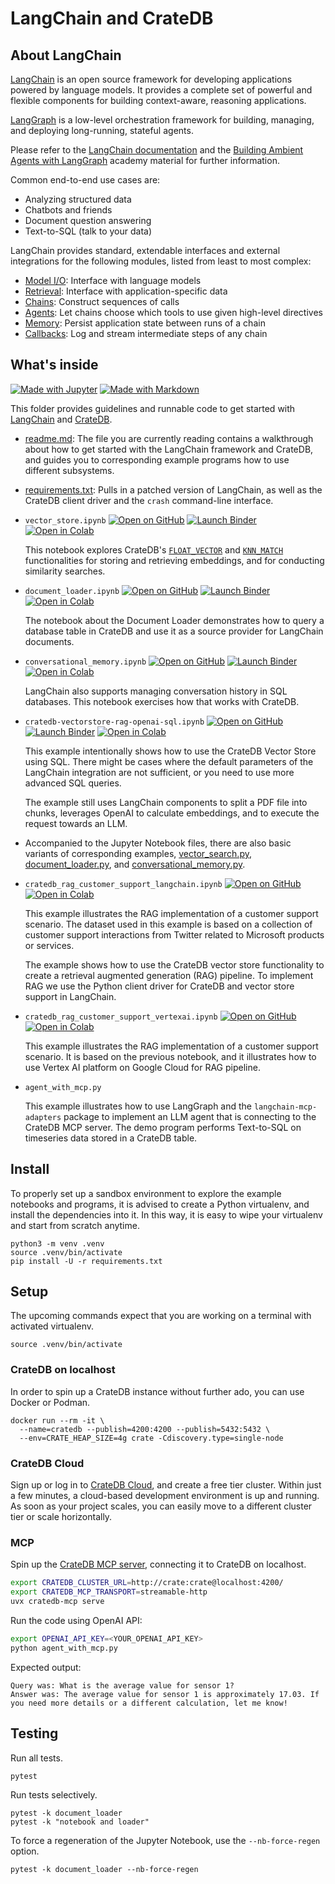 # LangChain and CrateDB


## About LangChain

[LangChain] is an open source framework for developing applications powered
by language models. It provides a complete set of powerful and flexible
components for building context-aware, reasoning applications.

[LangGraph] is a low-level orchestration framework for building, managing,
and deploying long-running, stateful agents.

Please refer to the [LangChain documentation] and the [Building Ambient
Agents with LangGraph] academy material for further information.

Common end-to-end use cases are:

- Analyzing structured data
- Chatbots and friends
- Document question answering
- Text-to-SQL (talk to your data)

LangChain provides standard, extendable interfaces and external integrations
for the following modules, listed from least to most complex:

- [Model I/O][Model I/O]: Interface with language models
- [Retrieval][Retrieval]: Interface with application-specific data
- [Chains][Chains]: Construct sequences of calls
- [Agents][Agents]: Let chains choose which tools to use given high-level directives
- [Memory][Memory]: Persist application state between runs of a chain
- [Callbacks][Callbacks]: Log and stream intermediate steps of any chain


## What's inside

[![Made with Jupyter](https://img.shields.io/badge/Made%20with-Jupyter-orange?logo=Jupyter)](https://jupyter.org/try) [![Made with Markdown](https://img.shields.io/badge/Made%20with-Markdown-1f425f.svg?logo=Markdown)](https://commonmark.org)

This folder provides guidelines and runnable code to get started with [LangChain]
and [CrateDB].

- [readme.md](readme.md): The file you are currently reading contains a walkthrough
  about how to get started with the LangChain framework and CrateDB, and guides you
  to corresponding example programs how to use different subsystems.

- [requirements.txt](requirements.txt): Pulls in a patched version of LangChain,
  as well as the CrateDB client driver and the `crash` command-line interface.

- `vector_store.ipynb` [![Open on GitHub](https://img.shields.io/badge/Open%20on-GitHub-lightgray?logo=GitHub)](vector_search.ipynb) [![Launch Binder](https://mybinder.org/badge_logo.svg)](https://mybinder.org/v2/gh/crate/cratedb-examples/main?labpath=topic%2Fmachine-learning%2Fllm-langchain%2Fvector_search.ipynb) [![Open in Colab](https://colab.research.google.com/assets/colab-badge.svg)](https://colab.research.google.com/github/crate/cratedb-examples/blob/main/topic/machine-learning/llm-langchain/vector_search.ipynb)

  This notebook explores CrateDB's [`FLOAT_VECTOR`] and [`KNN_MATCH`] functionalities for storing and retrieving
  embeddings, and for conducting similarity searches.

- `document_loader.ipynb` [![Open on GitHub](https://img.shields.io/badge/Open%20on-GitHub-lightgray?logo=GitHub)](document_loader.ipynb) [![Launch Binder](https://mybinder.org/badge_logo.svg)](https://mybinder.org/v2/gh/crate/cratedb-examples/main?labpath=topic%2Fmachine-learning%2Fllm-langchain%2Fdocument_loader.ipynb) [![Open in Colab](https://colab.research.google.com/assets/colab-badge.svg)](https://colab.research.google.com/github/crate/cratedb-examples/blob/main/topic/machine-learning/llm-langchain/document_loader.ipynb)

  The notebook about the Document Loader demonstrates how to query a database table in CrateDB and use it as a
  source provider for LangChain documents.

- `conversational_memory.ipynb` [![Open on GitHub](https://img.shields.io/badge/Open%20on-GitHub-lightgray?logo=GitHub)](conversational_memory.ipynb) [![Launch Binder](https://mybinder.org/badge_logo.svg)](https://mybinder.org/v2/gh/crate/cratedb-examples/main?labpath=topic%2Fmachine-learning%2Fllm-langchain%2Fconversational_memory.ipynb) [![Open in Colab](https://colab.research.google.com/assets/colab-badge.svg)](https://colab.research.google.com/github/crate/cratedb-examples/blob/main/topic/machine-learning/llm-langchain/conversational_memory.ipynb)

  LangChain also supports managing conversation history in SQL databases. This notebook exercises
  how that works with CrateDB.

- `cratedb-vectorstore-rag-openai-sql.ipynb` [![Open on GitHub](https://img.shields.io/badge/Open%20on-GitHub-lightgray?logo=GitHub)](conversational_memory.ipynb) [![Launch Binder](https://mybinder.org/badge_logo.svg)](https://mybinder.org/v2/gh/crate/cratedb-examples/main?labpath=topic%2Fmachine-learning%2Fllm-langchain%2Fcratedb-vectorstore-rag-openai-sql.ipynb) [![Open in Colab](https://colab.research.google.com/assets/colab-badge.svg)](https://colab.research.google.com/github/crate/cratedb-examples/blob/main/topic/machine-learning/llm-langchain/cratedb-vectorstore-rag-openai-sql.ipynb)

  This example intentionally shows how to use the CrateDB Vector Store using SQL.
  There might be cases where the default parameters of the LangChain integration
  are not sufficient, or you need to use more advanced SQL queries.

  The example still uses LangChain components to split a PDF file into chunks,
  leverages OpenAI to calculate embeddings, and to execute the request towards an LLM.

- Accompanied to the Jupyter Notebook files, there are also basic variants of
  corresponding examples, [vector_search.py](vector_search.py),
  [document_loader.py](document_loader.py), and
  [conversational_memory.py](conversational_memory.py).
  
- `cratedb_rag_customer_support_langchain.ipynb` [![Open on GitHub](https://img.shields.io/badge/Open%20on-GitHub-lightgray?logo=GitHub)](cratedb_rag_customer_support_langchain.ipynb)[![Open in Colab](https://colab.research.google.com/assets/colab-badge.svg)](https://colab.research.google.com/github/crate/cratedb-examples/blob/main/topic/machine-learning/llm-langchain/cratedb_rag_customer_support_langchain.ipynb)
    
  This example illustrates the RAG implementation of a customer support scenario.
  The dataset used in this example is based on a collection of customer support interactions 
  from Twitter related to Microsoft products or services.

  The example shows how to use the CrateDB vector store functionality to create a retrieval 
  augmented generation (RAG) pipeline. To implement RAG we use the Python client driver for 
  CrateDB and vector store support in LangChain.

- `cratedb_rag_customer_support_vertexai.ipynb` [![Open on GitHub](https://img.shields.io/badge/Open%20on-GitHub-lightgray?logo=GitHub)](cratedb_rag_customer_support_vertexai.ipynb)[![Open in Colab](https://colab.research.google.com/assets/colab-badge.svg)](https://colab.research.google.com/github/crate/cratedb-examples/blob/main/topic/machine-learning/llm-langchain/cratedb_rag_customer_support_vertexai.ipynb)
    
  This example illustrates the RAG implementation of a customer support scenario. 
  It is based on the previous notebook, and it illustrates how to use Vertex AI platform
  on Google Cloud for RAG pipeline.

- `agent_with_mcp.py`

  This example illustrates how to use LangGraph and the `langchain-mcp-adapters`
  package to implement an LLM agent that is connecting to the CrateDB MCP server.
  The demo program performs Text-to-SQL on timeseries data stored in a CrateDB table.

## Install

To properly set up a sandbox environment to explore the example notebooks
and programs, it is advised to create a Python virtualenv, and install the
dependencies into it. In this way, it is easy to wipe your virtualenv and start
from scratch anytime.

```shell
python3 -m venv .venv
source .venv/bin/activate
pip install -U -r requirements.txt
```


## Setup

The upcoming commands expect that you are working on a terminal with
activated virtualenv.
```shell
source .venv/bin/activate
```

### CrateDB on localhost

In order to spin up a CrateDB instance without further ado, you can use
Docker or Podman.
```shell
docker run --rm -it \
  --name=cratedb --publish=4200:4200 --publish=5432:5432 \
  --env=CRATE_HEAP_SIZE=4g crate -Cdiscovery.type=single-node
```

### CrateDB Cloud

Sign up or log in to [CrateDB Cloud], and create a free tier cluster. Within just a few minutes,
a cloud-based development environment is up and running. As soon as your project scales, you can
easily move to a different cluster tier or scale horizontally.


### MCP

Spin up the [CrateDB MCP server], connecting it to CrateDB on localhost.
```bash
export CRATEDB_CLUSTER_URL=http://crate:crate@localhost:4200/
export CRATEDB_MCP_TRANSPORT=streamable-http
uvx cratedb-mcp serve
```

Run the code using OpenAI API:
```bash
export OPENAI_API_KEY=<YOUR_OPENAI_API_KEY>
python agent_with_mcp.py
```
Expected output:
```text
Query was: What is the average value for sensor 1?
Answer was: The average value for sensor 1 is approximately 17.03. If you need more details or a different calculation, let me know!
```

## Testing

Run all tests.
```shell
pytest
```

Run tests selectively.
```shell
pytest -k document_loader
pytest -k "notebook and loader"
```

To force a regeneration of the Jupyter Notebook, use the
`--nb-force-regen` option.
```shell
pytest -k document_loader --nb-force-regen
```


[Agents]: https://python.langchain.com/docs/modules/agents/
[Building Ambient Agents with LangGraph]: https://academy.langchain.com/courses/ambient-agents/
[Callbacks]: https://python.langchain.com/docs/modules/callbacks/
[Chains]: https://python.langchain.com/docs/modules/chains/
[CrateDB]: https://github.com/crate/crate
[CrateDB Cloud]: https://console.cratedb.cloud
[CrateDB MCP server]: https://cratedb.com/docs/guide/integrate/mcp/cratedb-mcp.html
[`FLOAT_VECTOR`]: https://crate.io/docs/crate/reference/en/master/general/ddl/data-types.html#float-vector
[`KNN_MATCH`]: https://crate.io/docs/crate/reference/en/master/general/builtins/scalar-functions.html#scalar-knn-match
[LangChain]: https://www.langchain.com/
[LangChain documentation]: https://python.langchain.com/
[LangGraph]: https://langchain-ai.github.io/langgraph/
[Memory]: https://python.langchain.com/docs/modules/memory/
[Model I/O]: https://python.langchain.com/docs/modules/model_io/
[Retrieval]: https://python.langchain.com/docs/modules/data_connection/
